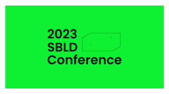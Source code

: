 <a href="https://2023.sungbinland.day/" target="_blank"><img src="https://raw.githubusercontent.com/sungbinland/sungbinland-conference-web/e9878ad521405b3d8795217a3b7ed8ebba300065/cover/2023.svg" /></a>